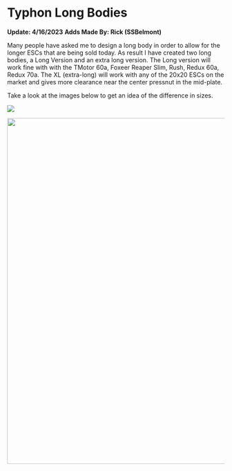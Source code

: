 # Typhon Long Bodies
**Update: 4/16/2023**
**Adds Made By: Rick (SSBelmont)**

Many people have asked me to design a long body in order to allow for the longer ESCs that are being sold today.  As result I have created two long bodies, a Long Version and an extra long version.  The Long version will work fine with with the TMotor 60a, Foxeer Reaper Slim, Rush, Redux 60a, Redux 70a.  The XL (extra-long) will work with any of the 20x20 ESCs on the market and gives more clearance near the center pressnut in the mid-plate.

Take a look at the images below to get an idea of the difference in sizes.


![](/Typhon/Images/Long_Body/Long%20Bodies.jpg)




<img src="https://github.com/SouthEastFPV/Typhon/blob/main/Images/T_v7_Assembly.jpg?raw=true" width="800">

